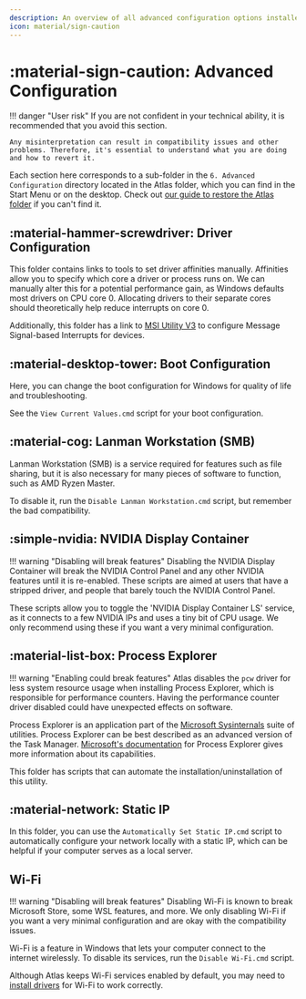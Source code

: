 ```yaml
---
description: An overview of all advanced configuration options installed by the AtlasOS playbook
icon: material/sign-caution
---
```


# :material-sign-caution: Advanced Configuration

!!! danger "User risk"
    If you are not confident in your technical ability, it is recommended that you avoid this section.
    
    Any misinterpretation can result in compatibility issues and other problems. Therefore, it's essential to understand what you are doing and how to revert it. 

Each section here corresponds to a sub-folder in the `6. Advanced Configuration` directory located in the Atlas folder, which you can find in the Start Menu or on the desktop. Check out [our guide to restore the Atlas folder](../../../faq-and-troubleshooting/common-questions/atlas-folder-missing.md) if you can't find it.

## :material-hammer-screwdriver: Driver Configuration

This folder contains links to tools to set driver affinities manually. Affinities allow you to specify which core a driver or process runs on. We can manually alter this for a potential performance gain, as Windows defaults most drivers on CPU core 0. Allocating drivers to their separate cores should theoretically help reduce interrupts on core 0.

Additionally, this folder has a link to [MSI Utility V3](https://forums.guru3d.com/threads/windows-line-based-vs-message-signaled-based-interrupts-msi-tool.378044/) to configure Message Signal-based Interrupts for devices.

## :material-desktop-tower: Boot Configuration

Here, you can change the boot configuration for Windows for quality of life and troubleshooting.

See the `View Current Values.cmd` script for your boot configuration.

## :material-cog: Lanman Workstation (SMB)

Lanman Workstation (SMB) is a service required for features such as file sharing, but it is also necessary for many pieces of software to function, such as AMD Ryzen Master.

To disable it, run the `Disable Lanman Workstation.cmd` script, but remember the bad compatibility.

## :simple-nvidia: NVIDIA Display Container

!!! warning "Disabling will break features"
    Disabling the NVIDIA Display Container will break the NVIDIA Control Panel and any other NVIDIA features until it is re-enabled. 
    These scripts are aimed at users that have a stripped driver, and people that barely touch the NVIDIA Control Panel.

These scripts allow you to toggle the 'NVIDIA Display Container LS' service, as it connects to a few NVIDIA IPs and uses a tiny bit of CPU usage.
We only recommend using these if you want a very minimal configuration.

## :material-list-box: Process Explorer

!!! warning "Enabling could break features"
    Atlas disables the `pcw` driver for less system resource usage when installing Process Explorer, which is responsible for performance counters.
    Having the performance counter driver disabled could have unexpected effects on software.

Process Explorer is an application part of the [Microsoft Sysinternals](https://learn.microsoft.com/en-us/sysinternals/) suite of utilities. Process Explorer can be best described as an advanced version of the Task Manager. [Microsoft's documentation](https://learn.microsoft.com/en-us/sysinternals/downloads/process-explorer) for Process Explorer gives more information about its capabilities.

This folder has scripts that can automate the installation/uninstallation of this utility.

## :material-network: Static IP

In this folder, you can use the `Automatically Set Static IP.cmd` script to automatically configure your network locally with a static IP, which can be helpful if your computer serves as a local server.

## Wi-Fi

!!! warning "Disabling will break features"
    Disabling Wi-Fi is known to break Microsoft Store, some WSL features, and more.
    We only disabling Wi-Fi if you want a very minimal configuration and are okay with the compatibility issues.

Wi-Fi is a feature in Windows that lets your computer connect to the internet wirelessly. To disable its services, run the `Disable Wi-Fi.cmd` script.

Although Atlas keeps Wi-Fi services enabled by default, you may need to [install drivers](../drivers/getting-started.md) for Wi-Fi to work correctly.
